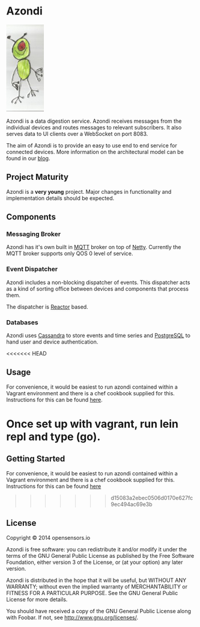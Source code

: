 # Azondi

![An Azondi](resources/public/imgs/azondi1.jpg)

Azondi is a data digestion service. Azondi receives messages from the
individual devices and routes messages to relevant subscribers.  It
also serves data to UI clients over a WebSocket on port 8083.

The aim of Azondi is to provide an easy to use end to end service for
connected devices. More information on the architectural model can be
found in our
[blog](http://blog.opensensors.io/blog/2014/03/12/iot-in-the-city/).


## Project Maturity

Azondi is a **very young** project. Major changes in functionality
and implementation details should be expected.


## Components

### Messaging Broker 

Azondi has it's own built in [MQTT](http://mqtt.org/) broker on top of
[Netty](https://github.com/OpenSensorsIO/azondi/blob/master/src/clojure/azondi/transports/mqtt.clj). Currently
the MQTT broker supports only QOS 0 level of service.

### Event Dispatcher

Azondi includes a non-blocking dispatcher of events. This dispatcher acts as a
kind of sorting office between devices and components that process them.

The dispatcher is [Reactor](http://reactor.github.io/reactor/) based.

### Databases

Azondi uses [Cassandra](http://cassandra.apache.org/) to store events
and time series and [PostgreSQL](http://www.postgresql.org/) to hand
user and device authentication.

<<<<<<< HEAD
## Usage
For convenience, it would be easiest to run azondi contained within a
Vagrant environment and there is a chef cookbook supplied for this. Instructions for this can be found [here](https://github.com/OpenSensorsIO/vagrant).

Once set up with vagrant, run lein repl and type (go).
=======
## Getting Started

For convenience, it would be easiest to run azondi contained
within a Vagrant environment and there is a chef cookbook supplied for
this. Instructions for this can be found
[here](https://github.com/OpenSensorsIO/vagrant)
>>>>>>> d15083a2ebec0506d0170e627fc9ec494ac69e3b

## License

Copyright © 2014 opensensors.io

Azondi is free software: you can redistribute it and/or modify
it under the terms of the GNU General Public License as published by
the Free Software Foundation, either version 3 of the License, or
(at your option) any later version.

Azondi is distributed in the hope that it will be useful,
but WITHOUT ANY WARRANTY; without even the implied warranty of
MERCHANTABILITY or FITNESS FOR A PARTICULAR PURPOSE.  See the
GNU General Public License for more details.

You should have received a copy of the GNU General Public License
along with Foobar.  If not, see <http://www.gnu.org/licenses/>.
